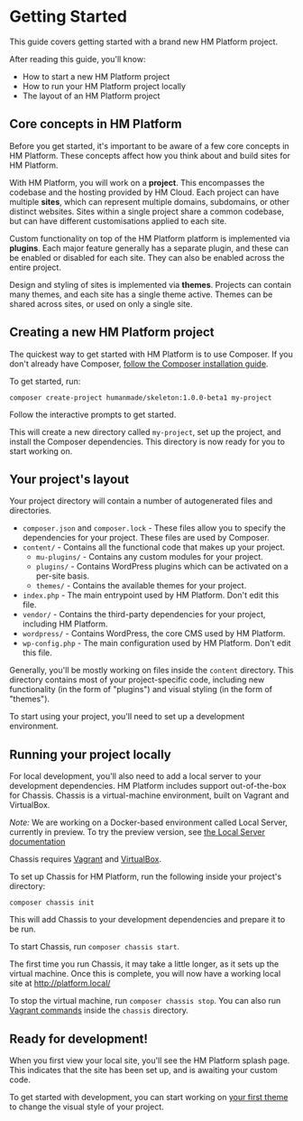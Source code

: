 # Getting Started

This guide covers getting started with a brand new HM Platform project.

After reading this guide, you'll know:

* How to start a new HM Platform project
* How to run your HM Platform project locally
* The layout of an HM Platform project


## Core concepts in HM Platform

Before you get started, it's important to be aware of a few core concepts in HM Platform. These concepts affect how you think about and build sites for HM Platform.

With HM Platform, you will work on a **project**. This encompasses the codebase and the hosting provided by HM Cloud. Each project can have multiple **sites**, which can represent multiple domains, subdomains, or other distinct websites. Sites within a single project share a common codebase, but can have different customisations applied to each site.

Custom functionality on top of the HM Platform platform is implemented via **plugins**. Each major feature generally has a separate plugin, and these can be enabled or disabled for each site. They can also be enabled across the entire project.

Design and styling of sites is implemented via **themes**. Projects can contain many themes, and each site has a single theme active. Themes can be shared across sites, or used on only a single site.


## Creating a new HM Platform project

The quickest way to get started with HM Platform is to use Composer. If you don't already have Composer, [follow the Composer installation guide](https://getcomposer.org/download/).

To get started, run:

```
composer create-project humanmade/skeleton:1.0.0-beta1 my-project
```

Follow the interactive prompts to get started.

This will create a new directory called `my-project`, set up the project, and install the Composer dependencies. This directory is now ready for you to start working on.


## Your project's layout

Your project directory will contain a number of autogenerated files and directories.

* `composer.json` and `composer.lock` - These files allow you to specify the dependencies for your project. These files are used by Composer.
* `content/` - Contains all the functional code that makes up your project.
	* `mu-plugins/` - Contains any custom modules for your project.
	* `plugins/` - Contains WordPress plugins which can be activated on a per-site basis.
	* `themes/` - Contains the available themes for your project.
* `index.php` - The main entrypoint used by HM Platform. Don't edit this file.
* `vendor/` - Contains the third-party dependencies for your project, including HM Platform.
* `wordpress/` - Contains WordPress, the core CMS used by HM Platform.
* `wp-config.php` - The main configuration used by HM Platform. Don't edit this file.

Generally, you'll be mostly working on files inside the `content` directory. This directory contains most of your project-specific code, including new functionality (in the form of "plugins") and visual styling (in the form of "themes").

To start using your project, you'll need to set up a development environment.


## Running your project locally

For local development, you'll also need to add a local server to your development dependencies. HM Platform includes support out-of-the-box for Chassis. Chassis is a virtual-machine environment, built on Vagrant and VirtualBox.

*Note:* We are working on a Docker-based environment called Local Server, currently in preview. To try the preview version, see [the Local Server documentation](docs://local-server/)

Chassis requires [Vagrant](https://www.vagrantup.com/) and [VirtualBox](https://www.virtualbox.org/).

To set up Chassis for HM Platform, run the following inside your project's directory:

```
composer chassis init
```

This will add Chassis to your development dependencies and prepare it to be run.

To start Chassis, run `composer chassis start`.

The first time you run Chassis, it may take a little longer, as it sets up the virtual machine. Once this is complete, you will now have a working local site at http://platform.local/

To stop the virtual machine, run `composer chassis stop`. You can also run [Vagrant commands](https://www.vagrantup.com/docs/cli/) inside the `chassis` directory.


## Ready for development!

When you first view your local site, you'll see the HM Platform splash page. This indicates that the site has been set up, and is awaiting your custom code.

To get started with development, you can start working on [your first theme](first-theme.md) to change the visual style of your project.
